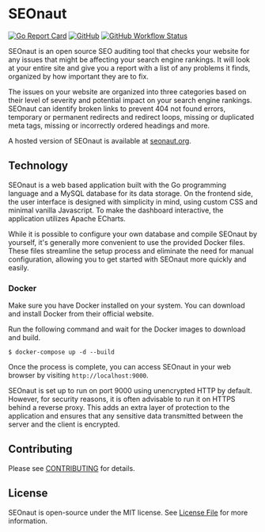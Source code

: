 # SEOnaut
[![Go Report Card](https://goreportcard.com/badge/github.com/stjudewashere/seonaut)](https://goreportcard.com/report/github.com/stjudewashere/seonaut) [![GitHub](https://img.shields.io/github/license/StJudeWasHere/seonaut)](LICENSE) [![GitHub Workflow Status](https://img.shields.io/github/actions/workflow/status/StJudeWasHere/seonaut/test.yml)](https://github.com/StJudeWasHere/seonaut/actions/workflows/test.yml)

SEOnaut is an open source SEO auditing tool that checks your website for any issues that might be affecting your search engine rankings. It will look at your entire site and give you a report with a list of any problems it finds, organized by how important they are to fix.

The issues on your website are organized into three categories based on their level of severity and potential impact on your search engine rankings. SEOnaut can identify broken links to prevent 404 not found errors, temporary or permanent redirects and redirect loops, missing or duplicated meta tags, missing or incorrectly ordered headings and more.

A hosted version of SEOnaut is available at [seonaut.org](https://seonaut.org).

## Technology

SEOnaut is a web based application built with the Go programming language and a MySQL database for its data storage. On the frontend side, the user interface is designed with simplicity in mind, using custom CSS and minimal vanilla Javascript. To make the dashboard interactive, the application utilizes Apache ECharts.

While it is possible to configure your own database and compile SEOnaut by yourself, it's generally more convenient to use the provided Docker files. These files streamline the setup process and eliminate the need for manual configuration, allowing you to get started with SEOnaut more quickly and easily.

### Docker

Make sure you have Docker installed on your system. You can download and install Docker from their official website.

Run the following command and wait for the Docker images to download and build.

```shell
$ docker-compose up -d --build
```

Once the process is complete, you can access SEOnaut in your web browser by visiting ```http://localhost:9000```.

SEOnaut is set up to run on port 9000 using unencrypted HTTP by default. However, for security reasons, it is often advisable to run it on HTTPS behind a reverse proxy. This adds an extra layer of protection to the application and ensures that any sensitive data transmitted between the server and the client is encrypted.

## Contributing

Please see [CONTRIBUTING](CONTRIBUTING.md) for details.

## License

SEOnaut is open-source under the MIT license. See [License File](LICENSE) for more information.
